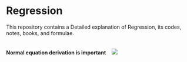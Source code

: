 # Regression

This repository contains a Detailed explanation of Regression, its codes, notes, books, and formulae.<br><br><br>
**Normal equation derivation is important**  &nbsp;&nbsp;&nbsp;![](https://media.geeksforgeeks.org/wp-content/uploads/Untitled-drawing-1-10.png)
